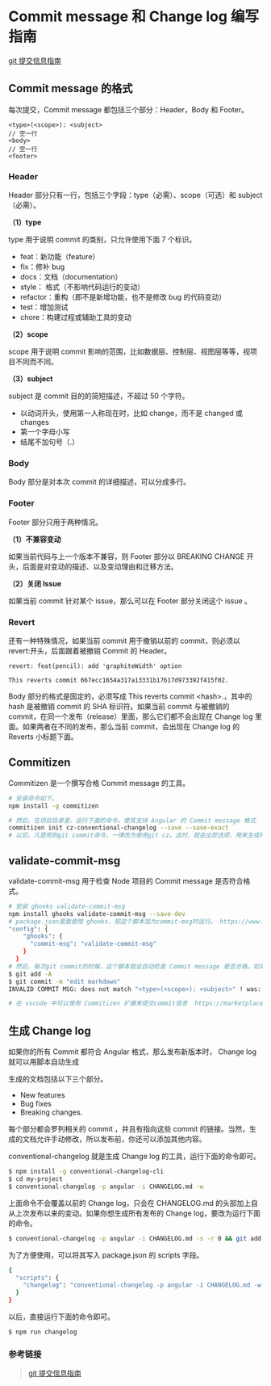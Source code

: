 # Commit message 和 Change log 编写指南

[git 提交信息指南](http://www.ruanyifeng.com/blog/2016/01/commit_message_change_log.html)

## Commit message 的格式

每次提交，Commit message 都包括三个部分：Header，Body 和 Footer。

```shell
<type>(<scope>): <subject>
// 空一行
<body>
// 空一行
<footer>
```

### Header

Header 部分只有一行，包括三个字段：type（必需）、scope（可选）和 subject（必需）。

**（1）type**

type 用于说明 commit 的类别，只允许使用下面 7 个标识。

* feat：新功能（feature）
* fix：修补 bug
* docs：文档（documentation）
* style： 格式（不影响代码运行的变动）
* refactor：重构（即不是新增功能，也不是修改 bug 的代码变动）
* test：增加测试
* chore：构建过程或辅助工具的变动

**（2）scope**

scope 用于说明 commit 影响的范围，比如数据层、控制层、视图层等等，视项目不同而不同。

**（3）subject**

subject 是 commit 目的的简短描述，不超过 50 个字符。

* 以动词开头，使用第一人称现在时，比如 change，而不是 changed 或 changes
* 第一个字母小写
* 结尾不加句号（.）

### Body

Body 部分是对本次 commit 的详细描述，可以分成多行。

### Footer

Footer 部分只用于两种情况。

**（1）不兼容变动**

如果当前代码与上一个版本不兼容，则 Footer 部分以 BREAKING CHANGE 开头，后面是对变动的描述、以及变动理由和迁移方法。

**（2）关闭 Issue**

如果当前 commit 针对某个 issue，那么可以在 Footer 部分关闭这个 issue 。

### Revert

还有一种特殊情况，如果当前 commit 用于撤销以前的 commit，则必须以 revert:开头，后面跟着被撤销 Commit 的 Header。

```shell
revert: feat(pencil): add 'graphiteWidth' option

This reverts commit 667ecc1654a317a13331b17617d973392f415f02.
```

Body 部分的格式是固定的，必须写成 This reverts commit &lt;hash>.，其中的 hash 是被撤销 commit 的 SHA 标识符。如果当前 commit 与被撤销的 commit，在同一个发布（release）里面，那么它们都不会出现在 Change log 里面。如果两者在不同的发布，那么当前 commit，会出现在 Change log 的 Reverts 小标题下面。

## Commitizen

Commitizen 是一个撰写合格 Commit message 的工具。

```bash
# 安装命令如下。
npm install -g commitizen

# 然后，在项目目录里，运行下面的命令，使其支持 Angular 的 Commit message 格式
commitizen init cz-conventional-changelog --save --save-exact
# 以后，凡是用到git commit命令，一律改为使用git cz。这时，就会出现选项，用来生成符合格式的 Commit message。
```

## validate-commit-msg

validate-commit-msg 用于检查 Node 项目的 Commit message 是否符合格式。

```bash
# 安装 ghooks validate-commit-msg
npm install ghooks validate-commit-msg --save-dev
# package.json里面使用 ghooks，把这个脚本加为commit-msg时运行。 https://www.npmjs.com/package/ghooks
"config": {
    "ghooks": {
      "commit-msg": "validate-commit-msg"
    }
  }
# 然后，每次git commit的时候，这个脚本就会自动检查 Commit message 是否合格。如果不合格，就会报错
$ git add -A
$ git commit -m "edit markdown"
INVALID COMMIT MSG: does not match "<type>(<scope>): <subject>" ! was: edit markdown

# 在 vscode 中可以使用 Commitizen 扩展来提交commit信息  https://marketplace.visualstudio.com/items?itemName=KnisterPeter.vscode-commitizen
```

## 生成 Change log

如果你的所有 Commit 都符合 Angular 格式，那么发布新版本时， Change log 就可以用脚本自动生成

生成的文档包括以下三个部分。

* New features
* Bug fixes
* Breaking changes.

每个部分都会罗列相关的 commit ，并且有指向这些 commit 的链接。当然，生成的文档允许手动修改，所以发布前，你还可以添加其他内容。

conventional-changelog 就是生成 Change log 的工具，运行下面的命令即可。

```bash
$ npm install -g conventional-changelog-cli
$ cd my-project
$ conventional-changelog -p angular -i CHANGELOG.md -w
```

上面命令不会覆盖以前的 Change log，只会在 CHANGELOG.md 的头部加上自从上次发布以来的变动。如果你想生成所有发布的 Change log，要改为运行下面的命令。

```bash
$ conventional-changelog -p angular -i CHANGELOG.md -s -r 0 && git add CHANGELOG.md
```

为了方便使用，可以将其写入 package.json 的 scripts 字段。

```bash
{
  "scripts": {
    "changelog": "conventional-changelog -p angular -i CHANGELOG.md -w -r 0 && git add CHANGELOG.md"
  }
}
```

以后，直接运行下面的命令即可。

```bash
$ npm run changelog
```

### 参考链接

> [git 提交信息指南](http://www.ruanyifeng.com/blog/2016/01/commit_message_change_log.html)
